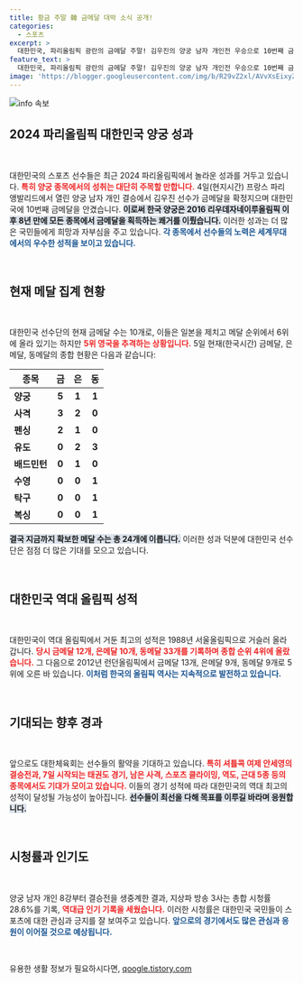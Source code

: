 ```yaml
---
title: 황금 주말 韓 금메달 대박 소식 공개!
categories:
  - 스포츠
excerpt: >
  대한민국, 파리올림픽 광란의 금메달 주말! 김우진의 양궁 남자 개인전 우승으로 10번째 금메달을 획득하며 전 종목 석권의 쾌거를 이뤘다. 금메달 10개, 은메달 7개로 일본을 제치고 메달 순위 6위에 올라!
feature_text: >
  대한민국, 파리올림픽 광란의 금메달 주말! 김우진의 양궁 남자 개인전 우승으로 10번째 금메달을 획득하며 전 종목 석권의 쾌거를 이뤘다. 금메달 10개, 은메달 7개로 일본을 제치고 메달 순위 6위에 올라!
image: 'https://blogger.googleusercontent.com/img/b/R29vZ2xl/AVvXsEixyZcFfHzMRdzZMjFBmAUKJYCLCGyLL1o632UiGVXcaFdKo_bkvkuCioo0uUKlGfBVcT3P84aROyZIXSBEx3Aw5nCQ3pTgDom1WDC4m8eifvWiAmWEEVb4x6G_l8C0QH225ldMjyaFvpxGEBGNO37VmDTDMHGhJPq73UglMfDca1-0aw/s1600/blogspot.png'
---
```


<p><img src="https://blogger.googleusercontent.com/img/b/R29vZ2xl/AVvXsEixyZcFfHzMRdzZMjFBmAUKJYCLCGyLL1o632UiGVXcaFdKo_bkvkuCioo0uUKlGfBVcT3P84aROyZIXSBEx3Aw5nCQ3pTgDom1WDC4m8eifvWiAmWEEVb4x6G_l8C0QH225ldMjyaFvpxGEBGNO37VmDTDMHGhJPq73UglMfDca1-0aw/s1600/blogspot.png" alt="info 속보" /></p>

<h2 data-ke-size="size26">2024 파리올림픽 대한민국 양궁 성과</h2>

<p data-ke-size="size16">&nbsp;</p>

<p>대한민국의 스포츠 선수들은 최근 2024 파리올림픽에서 놀라운 성과를 거두고 있습니다. <b><span style="color: #ee2323;">특히 양궁 종목에서의 성취는 대단히 주목할 만합니다.</span></b> 4일(현지시간) 프랑스 파리 앵발리드에서 열린 양궁 남자 개인 결승에서 김우진 선수가 금메달을 확정지으며 대한민국에 10번째 금메달을 안겼습니다. <b><span style="background-color: #21538527;">이로써 한국 양궁은 2016 리우데자네이루올림픽 이후 8년 만에 모든 종목에서 금메달을 획득하는 쾌거를 이뤘습니다.</span></b> 이러한 성과는 더 많은 국민들에게 희망과 자부심을 주고 있습니다. <b><span style="color: #1a5490;">각 종목에서 선수들의 노력은 세계무대에서의 우수한 성적을 보이고 있습니다.</span></b></p>

<p data-ke-size="size16">&nbsp;</p>

<h2 data-ke-size="size26">현재 메달 집계 현황</h2>

<p data-ke-size="size16">&nbsp;</p>

<p>대한민국 선수단의 현재 금메달 수는 10개로, 이들은 일본을 제치고 메달 순위에서 6위에 올라 있기는 하지만 <b><span style="color: #ee2323;">5위 영국을 추격하는 상황입니다.</span></b> 5일 현재(한국시간) 금메달, 은메달, 동메달의 종합 현황은 다음과 같습니다:</p>

<table>
  <thead>
    <tr>
      <th>종목</th>
      <th style="text-align: center;">금</th>
      <th style="text-align: center;">은</th>
      <th style="text-align: center;">동</th>
    </tr>
  </thead>
  <tbody>
    <tr>
      <td><b>양궁</b></td>
      <td style="text-align: center; height: 17px;"><b>5</b></td>
      <td style="text-align: center; height: 17px;"><b>1</b></td>
      <td style="text-align: center; height: 17px;"><b>1</b></td>
    </tr>
    <tr>
      <td><b>사격</b></td>
      <td style="text-align: center; height: 17px;"><b>3</b></td>
      <td style="text-align: center; height: 17px;"><b>2</b></td>
      <td style="text-align: center; height: 17px;"><b>0</b></td>
    </tr>
    <tr>
      <td><b>펜싱</b></td>
      <td style="text-align: center; height: 17px;"><b>2</b></td>
      <td style="text-align: center; height: 17px;"><b>1</b></td>
      <td style="text-align: center; height: 17px;"><b>0</b></td>
    </tr>
    <tr>
      <td><b>유도</b></td>
      <td style="text-align: center; height: 17px;"><b>0</b></td>
      <td style="text-align: center; height: 17px;"><b>2</b></td>
      <td style="text-align: center; height: 17px;"><b>3</b></td>
    </tr>
    <tr>
      <td><b>배드민턴</b></td>
      <td style="text-align: center; height: 17px;"><b>0</b></td>
      <td style="text-align: center; height: 17px;"><b>1</b></td>
      <td style="text-align: center; height: 17px;"><b>0</b></td>
    </tr>
    <tr>
      <td><b>수영</b></td>
      <td style="text-align: center; height: 17px;"><b>0</b></td>
      <td style="text-align: center; height: 17px;"><b>0</b></td>
      <td style="text-align: center; height: 17px;"><b>1</b></td>
    </tr>
    <tr>
      <td><b>탁구</b></td>
      <td style="text-align: center; height: 17px;"><b>0</b></td>
      <td style="text-align: center; height: 17px;"><b>0</b></td>
      <td style="text-align: center; height: 17px;"><b>1</b></td>
    </tr>
    <tr>
      <td><b>복싱</b></td>
      <td style="text-align: center; height: 17px;"><b>0</b></td>
      <td style="text-align: center; height: 17px;"><b>0</b></td>
      <td style="text-align: center; height: 17px;"><b>1</b></td>
    </tr>
  </tbody>
</table>

<p><b><span style="background-color: #21538527;">결국 지금까지 확보한 메달 수는 총 24개에 이릅니다.</span></b> 이러한 성과 덕분에 대한민국 선수단은 점점 더 많은 기대를 모으고 있습니다.</p>

<p data-ke-size="size16">&nbsp;</p>

<h2 data-ke-size="size26">대한민국 역대 올림픽 성적</h2>

<p data-ke-size="size16">&nbsp;</p>

<p>대한민국이 역대 올림픽에서 거둔 최고의 성적은 1988년 서울올림픽으로 거슬러 올라갑니다. <b><span style="color: #ee2323;">당시 금메달 12개, 은메달 10개, 동메달 33개를 기록하며 종합 순위 4위에 올랐습니다.</span></b> 그 다음으로 2012년 런던올림픽에서 금메달 13개, 은메달 9개, 동메달 9개로 5위에 오른 바 있습니다. <b><span style="color: #1a5490;">이처럼 한국의 올림픽 역사는 지속적으로 발전하고 있습니다.</span></b></p>

<p data-ke-size="size16">&nbsp;</p>

<h2 data-ke-size="size26">기대되는 향후 경과</h2>

<p data-ke-size="size16">&nbsp;</p>

<p>앞으로도 대한체육회는 선수들의 활약을 기대하고 있습니다. <b><span style="color: #ee2323;">특히 셔틀콕 여제 안세영의 결승전과, 7일 시작되는 태권도 경기, 남은 사격, 스포츠 클라이밍, 역도, 근대 5종 등의 종목에서도 기대가 모이고 있습니다.</span></b> 이들의 경기 성적에 따라 대한민국의 역대 최고의 성적이 달성될 가능성이 높아집니다. <b><span style="background-color: #21538527;">선수들이 최선을 다해 목표를 이루길 바라며 응원합니다.</span></b></p>

<p data-ke-size="size16">&nbsp;</p>

<h2 data-ke-size="size26">시청률과 인기도</h2>

<p data-ke-size="size16">&nbsp;</p>

<p>양궁 남자 개인 8강부터 결승전을 생중계한 결과, 지상파 방송 3사는 총합 시청률 28.6%를 기록, <b><span style="color: #ee2323;">역대급 인기 기록을 세웠습니다.</span></b> 이러한 시청률은 대한민국 국민들이 스포츠에 대한 관심과 긍지를 잘 보여주고 있습니다. <b><span style="color: #1a5490;">앞으로의 경기에서도 많은 관심과 응원이 이어질 것으로 예상됩니다.</span></b></p>

<p data-ke-size="size16">&nbsp;</p>
유용한 생활 정보가 필요하시다면, <a href="https://qoogle.tistory.com" rel="dofollow">qoogle.tistory.com</a>


